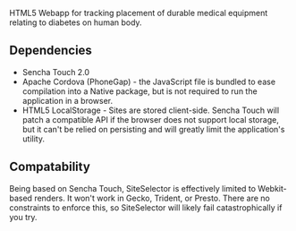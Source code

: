 HTML5 Webapp for tracking placement of durable medical equipment relating to diabetes on human body.

Dependencies
------------
* Sencha Touch 2.0
* Apache Cordova (PhoneGap) - the JavaScript file is bundled to ease compilation into a Native package, but is not required to run the application in a browser.
* HTML5 LocalStorage - Sites are stored client-side. Sencha Touch will patch a compatible API if the browser does not support local storage, but it can't be relied on persisting and will greatly limit the application's utility. 

Compatability
-------------
Being based on Sencha Touch, SiteSelector is effectively limited to Webkit-based renders. It won't work in Gecko, Trident, or Presto. There are no constraints to enforce this, so SiteSelector will likely fail catastrophically if you try.


